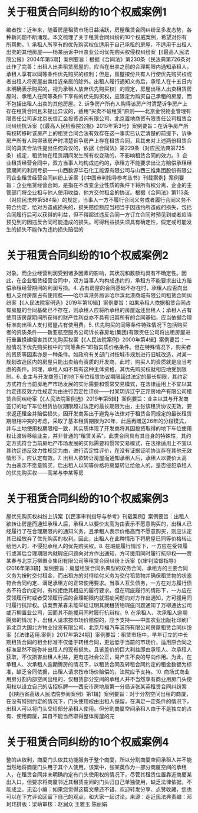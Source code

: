 # 关于租赁合同纠纷的10个权威案例1

编者按：近年来，随着房屋租赁市场日益活跃，房屋租赁合同纠纷呈多发态势，各种新问题不断涌现。本文梳理了关于租赁合同纠纷的10个权威案例，希望对你有所帮助。1. 承租人所享有的优先购买权仅适用于自己承租的房屋，不适用于出租人出卖的其他房屋——杨某丽诉中州泵业公司优先购买权侵权纠纷案【《最高人民法院公报》2004年第5期】案例要旨：根据《合同法》第230条（民法典第726条对此作了完善：出租人出卖租赁房屋的，应当在出卖之前的合理期限内通知承租人，承租人享有以同等条件优先购买的权利；但是，房屋按份共有人行使优先购买权或者出租人将房屋出卖给近亲属的除外。出租人履行通知义务后，承租人在十五日内未明确表示购买的，视为承租人放弃优先购买权）的规定，房屋出租人出卖租赁房屋时，承租人在同等条件下享有的优先购买权，应限定为购买自己承租的房屋，而不包括出租人出卖的其他房屋。2. 诉争房产所有人购得该房产时清楚诉争房产上存在租赁合同且未提出异议的，适用“买卖不破租赁”原则——北京金悦物业管理有限责任公司诉北京长信汇金投资咨询有限公司、北京置地商贸有限责任公司租赁合同纠纷抗诉案【《最高人民检察院公报》2015年第3号】案例要旨：在诉争房产所有权转移时该房产上的租赁合同合法有效存在这一事实已认定清楚的前提下，诉争房产所有人购得该房产时清楚诉争房产上存在租赁合同，且其未对上述两份租赁合同的真实合法性提出任何异议的，依据《合同法》第229条（对应民法典第725条）规定，租赁物在租赁期间发生所有权变动的，不影响租赁合同的效力。3. 企业租赁经营合同中，双方当事人均构成违约的，承租方不能要求出让方赔偿承租经营期间的利润亏损——山西数源华石化工能源有限公司与山西三维集团股份有限公司企业租赁经营合同纠纷上诉案【《中国审判指导参考丛书》刊载案例】案例要旨：企业租赁经营合同，是指在不改变企业性质的条件下将所有权分离，企业的主管部门将企业租与他人使用收益，他方交付租金的协议。根据《合同法》第113条（对应民法典第584条）的规定，当事人一方不履行合同义务或者履行合同义务不符合约定，给对方造成损失的，损失赔偿额应当相当于因违约所造成的损失，包括合同履行后可以获得的利益，但不得超过违反合同一方订立合同时预见到或者应当预见到的因违反合同可能造成的损失。可得利益损失须具有确定性，假定或可能发生的损失不能作为违约损失赔偿的

# 关于租赁合同纠纷的10个权威案例2

对象。而企业经营利润受到诸多因素的影响，其状况和数额均具有不确定性。因此，在企业租赁经营合同中，双方当事人均构成违约的，承租方不能要求出让方赔偿承租经营期间的利润亏损。4. 占有房屋的合同基础不存在时，承租人应否向出租人支付房屋占有使用费——哈尔滨港务局诉哈尔滨北港商城有限公司租赁合同纠纷案【《人民法院案例选》2019年第10辑】案例要旨：如果承租人依据租赁合同占有房屋的合同基础已不存在，则承租人应将所承租的房屋返还出租人；承租人占有使用该房屋期间所获得的财产性利益亦不具有归其所有的合同基础，应当依据合理标准向出租人支付房屋占有使用费。5. 优先购买的同等条件特殊情况下包括购买者的资质条件——新亚航空服务公司诉长春房地(集团)有限责任公司将出租房屋进行重置换建侵害其优先购买权案【《人民法院案例》2000年第4辑】案例要旨：一般情况下优先购买权中的“同等条件”即指实质价格条件。但在特殊情况下，购买者的资质等因素亦是一种条件。如政府有关部门对按城市规划进行旧城改造，对某一规划改造区内的房屋只能出卖给有资质的开发商，此时，购买人的资质就是应当考虑的条件。同理，承租人如不具有这种主体资格，其优先购买权就相应地受到限制。6. 业主与开发商签订的地下车位租赁协议期限超过法定的最长期限，其约定方式符合当前房地产市场发展的实际需要和惯常交易模式，在法律适用上不宜以其约定违反效力性规定为由进行否定性评价——付某玥诉辽宁正邦房地产有限公司租赁合同纠纷案【《人民法院案例选》2019年第5辑】案例要旨：业主以其与开发商签订的地下车位租赁协议期限超过法定的最长期限为由，主张该租赁协议无效，要求返还租金并赔偿损失，因开发商系出于避免与法律对于租赁合同规定的最长租赁期限相冲突的考虑，采取了基本租赁期限为20年，此后再赠送26年的分段模式，并与土地使用权期限相一致，其实质体现了开发商将其因投资取得的地下车位使用权让渡转移给业主，并非普通的“租赁关系”，此类合同具有其自身的特殊性，其约定方式符合当前房地产市场发展的实际需要和惯常交易模式，在法律适用上不宜以其约定违反效力性规定为由，进行否定性评价，在没有证据证明协议存在其他无效情形下，应认定有效。7. 出租人欲转让房屋而通知承租人后，承租人以要价太高为由表示不愿意购买，后出租人以同等价格将房屋转让给他人的，是否侵犯承租人的优先购买权——高某与李某等房

# 关于租赁合同纠纷的10个权威案例3

屋优先购买权纠纷上诉案【《民事审判指导与参考》刊载案例】案例要旨：出租人欲转让房屋而通知承租人后，承租人以要价太高为由表示不愿意购买的，出租人已经履行了在合理期限内的通知义务，且承租人表示价格高而不愿意购买，则应认定其已经放弃了优先购买的权利。因此，出租人在此种情形下将房屋已同等价格转让给他人的，不侵犯承租人的优先购买权。8. 在瑕疵履行情形下，一方应在受领履行或其后合理期限内就瑕疵问题向对方作出通知，方可援用同时履行抗辩权——贾某春与北京万柳置业集团有限公司等租赁合同纠纷上诉案【《审判监督指导》(2016年第3辑】案例要旨：房屋租赁合同系典型的双务合同，承租方的主要合同义务为按时交付租金，而出租方的对待给付义务为交付租赁物并确保租赁物的状态符合合同约定、满足承租方的正常使用要求。当事人互负债务，一方在对方履行债务不符合约定时，有权拒绝其相应的履行要求。但在瑕疵履行的情形下，一方应在受领履行时或者受领履行后的合理期限内就瑕疵问题向对方作出通知，方可援用同时履行抗辩权。该案贾某春未能举证证明其就租赁物瑕疵问题通知了万柳通达公司或万柳置业公司，因而其不能援用同时履行抗辩权。9. 在承租人、次承租人逾期腾房的情况下，出租人请求按市场价赔偿的，应予支持——中国农业出版社印刷厂诉北京大国北方物业投资有限公司、北京月福汽车装饰有限公司房屋租赁合同纠纷案【《法律适用.案例》2017年第24期】案例要旨：租赁市场中，早年订立的中长期租赁合同的租金标准不仅低于转租合同，更远低于当前的市场价，适用原合同之标准显然不能弥补出租人的现有损失。且该差价的巨大利益即由承租人、次承租人获取，不仅损害出租人利益，更有违社会公正，易产生不良的导向作用。为此，在承租人、次承租人逾期腾房的情况下，以租赁合同及转租合同约定的租金数额为标准，缺乏合同依据，出租人请求按市场价赔偿的，法院应予支持。10. 商场式商业用房分割内部空间出租的，仅租赁部分空间的承租人并不当然享有商业用房门头使用权以设立自己的店招标牌——西安市房地局第一分局诉张某英租赁合同纠纷案【《陕西省高级人民法院参阅案例》第1辑】案例要旨：对于分割空间出租的商厦，在没有特别约定的情况下，门头使用权由出租人保留，在满足一定条件的情况下，出租人可以将门头交给部分承租人使用。但分割商厦空间承租人由于不是独立的占有、使用商厦，其自不能当然取得整体房屋的完

# 关于租赁合同纠纷的10个权威案例4

整的从权利，商厦门头依其功能服务于整个商厦，所以分割商厦空间承租人并不能当然地将商厦门头用于其个人使用。该案中，张某英作为一部分商厦空间的承租人，在租赁合同并未明确约定有门头使用权的情况下，尽管其租赁位置靠近商厦某出入口，但要求将商厦邻近其租赁空间的门头归自己单独使用，缺乏法律依据，不能成立。无讼小编：如果您觉得这篇文章还不错，欢迎转发分享、点赞收藏，您也可以在下方评论区留下自己的观点，和大家一起讨论。来源：走近民法典责编：邓珂玮排版：梁萌审核：赵润众 王雅玉 陈丽娟

